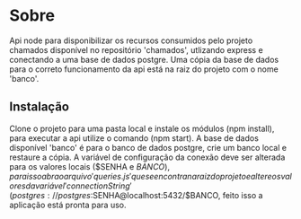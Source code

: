 # Sobre

Api node para disponibilizar os recursos consumidos pelo projeto chamados disponível no repositório 'chamados', utlizando express e conectando a uma base de dados postgre. Uma cópia da base de dados para o correto funcionamento da api está na raiz do projeto com o nome 'banco'.

## Instalação

Clone o projeto para uma pasta local e instale os módulos (npm install), para executar a api utilize o comando (npm start).
A base de dados disponível 'banco' é para o banco de dados postgre, crie um banco local e restaure a cópia.
A variável de configuração da conexão deve ser alterada para os valores locais ($SENHA e $BANCO), para isso abra o arquivo 'queries.js' que se encontra na raiz do projeto e altere os valores da variável 'connectionString' (postgres://postgres:$SENHA@localhost:5432/$BANCO, feito isso a aplicação está pronta para uso.


